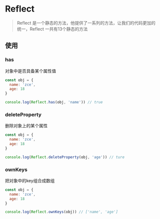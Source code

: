 # Reflect

> Reflect 是一个静态的方法，他提供了一系列的方法，让我们的代码更加的统一，Reflect 一共有13个静态的方法

## 使用

### has

对象中是否具备某个属性值

```js
const obj = {
  name: 'zce',
  age: 18
}

console.log(Reflect.has(obj, 'name')) // true
```

### deleteProperty

删除对象上的某个属性

```js
const obj = {
  name: 'zce',
  age: 18
}

console.log(Reflect.deleteProperty(obj, 'age')) // ture
```

### ownKeys

把对象中的key组合成数组

```js
const obj = {
  name: 'zce',
  age: 18
}

console.log(Reflect.ownKeys(obj)) // ['name', 'age']
```



